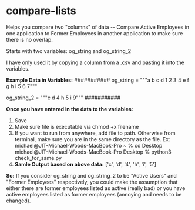 # compare-lists
Helps you compare two "columns" of data -- Compare Active Employees in one application to Former Employees in another application to make sure there is no overlap. 

Starts with two variables: og_string and og_string_2

I have only used it by copying a column from a .csv and pasting it into the variables.

**Example Data in Variables:**
###########
og_string = """a
b
c
d
1
2
3
4
e
f
g
h
i
5
6
7"""

og_string_2 = """c
d
4
h
5
i
9"""
###########

**Once you have entered in the data to the variables:**
1) Save
2) Make sure file is executable via chmod +x filename
3) If you want to run from anywhere, add file to path. Otherwise from terminal, make sure you are in the same directory as the file.
   Ex: michael@JIT-Michael-Woods-MacBook-Pro ~ % cd Desktop
       michael@JIT-Michael-Woods-MacBook-Pro Desktop % python3 check_for_same.py
4) **Samle Output based on above data:**
   ['c', 'd', '4', 'h', 'i', '5']
      
**So:**
If you consider og_string and og_string_2 to be "Active Users" and "Former Employees" respectively, you could make the assumption that either there are former employees listed as active (really bad) or you have active employees listed as former employees (annoying and needs to be changed). 














